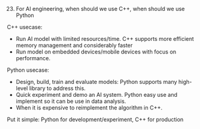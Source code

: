 23.  For AI engineering, when should we use C++, when should we use Python

C++ usecase:
- Run AI model with limited resources/time. C++ supports more efficient memory management and considerably faster
- Run model on embedded devices/mobile devices with focus on performance.

Python usecase:
- Design, build, train and evaluate models: Python supports many high-level library to address this.
- Quick experiment and demo an AI system. Python easy use and implement so it can be use in data analysis.
- When it is expensive to reimplement the algorithm in C++.

Put it simple: Python for development/experiment, C++ for production